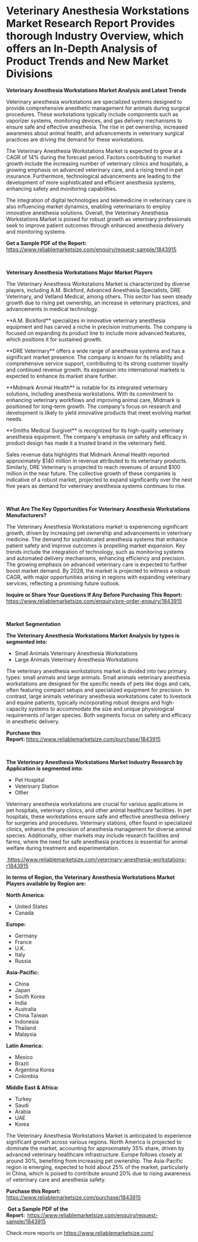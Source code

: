 <p><h1>Veterinary Anesthesia Workstations Market Research Report Provides thorough Industry Overview, which offers an In-Depth Analysis of Product Trends and New Market Divisions</h1></p><p><strong>Veterinary Anesthesia Workstations Market Analysis and Latest Trends</strong></p>
<p><p>Veterinary anesthesia workstations are specialized systems designed to provide comprehensive anesthetic management for animals during surgical procedures. These workstations typically include components such as vaporizer systems, monitoring devices, and gas delivery mechanisms to ensure safe and effective anesthesia. The rise in pet ownership, increased awareness about animal health, and advancements in veterinary surgical practices are driving the demand for these workstations.</p><p>The Veterinary Anesthesia Workstations Market is expected to grow at a CAGR of 14% during the forecast period. Factors contributing to market growth include the increasing number of veterinary clinics and hospitals, a growing emphasis on advanced veterinary care, and a rising trend in pet insurance. Furthermore, technological advancements are leading to the development of more sophisticated and efficient anesthesia systems, enhancing safety and monitoring capabilities. </p><p>The integration of digital technologies and telemedicine in veterinary care is also influencing market dynamics, enabling veterinarians to employ innovative anesthesia solutions. Overall, the Veterinary Anesthesia Workstations Market is poised for robust growth as veterinary professionals seek to improve patient outcomes through enhanced anesthesia delivery and monitoring systems.</p></p>
<p><strong>Get a Sample PDF of the Report:&nbsp;</strong> <a href="https://www.reliablemarketsize.com/enquiry/request-sample/1843915?utm_campaign=2626&utm_medium=2&utm_source=Github&utm_content=ia&utm_term=05032025&utm_id=veterinary-anesthesia-workstations">https://www.reliablemarketsize.com/enquiry/request-sample/1843915</a></p>
<p>&nbsp;</p>
<p><strong>Veterinary Anesthesia Workstations Major Market Players</strong></p>
<p><p>The Veterinary Anesthesia Workstations Market is characterized by diverse players, including A.M. Bickford, Advanced Anesthesia Specialists, DRE Veterinary, and Vetland Medical, among others. This sector has seen steady growth due to rising pet ownership, an increase in veterinary practices, and advancements in medical technology.</p><p>**A.M. Bickford** specializes in innovative veterinary anesthesia equipment and has carved a niche in precision instruments. The company is focused on expanding its product line to include more advanced features, which positions it for sustained growth.</p><p>**DRE Veterinary** offers a wide range of anesthesia systems and has a significant market presence. The company is known for its reliability and comprehensive service support, contributing to its strong customer loyalty and continued revenue growth. Its expansion into international markets is expected to enhance its market share further.</p><p>**Midmark Animal Health** is notable for its integrated veterinary solutions, including anesthesia workstations. With its commitment to enhancing veterinary workflows and improving animal care, Midmark is positioned for long-term growth. The company's focus on research and development is likely to yield innovative products that meet evolving market needs.</p><p>**Smiths Medical Surgivet** is recognized for its high-quality veterinary anesthesia equipment. The company's emphasis on safety and efficacy in product design has made it a trusted brand in the veterinary field.</p><p>Sales revenue data highlights that Midmark Animal Health reported approximately $140 million in revenue attributed to its veterinary products. Similarly, DRE Veterinary is projected to reach revenues of around $100 million in the near future. The collective growth of these companies is indicative of a robust market, projected to expand significantly over the next five years as demand for veterinary anesthesia systems continues to rise.</p></p>
<p>&nbsp;</p>
<p><strong>What Are The Key Opportunities For Veterinary Anesthesia Workstations Manufacturers?</strong></p>
<p><p>The Veterinary Anesthesia Workstations market is experiencing significant growth, driven by increasing pet ownership and advancements in veterinary medicine. The demand for sophisticated anesthesia systems that enhance patient safety and improve outcomes is propelling market expansion. Key trends include the integration of technology, such as monitoring systems and automated delivery mechanisms, enhancing efficiency and precision. The growing emphasis on advanced veterinary care is expected to further boost market demand. By 2028, the market is projected to witness a robust CAGR, with major opportunities arising in regions with expanding veterinary services, reflecting a promising future outlook.</p></p>
<p><strong>Inquire or Share Your Questions If Any Before Purchasing This Report:</strong> <a href="https://www.reliablemarketsize.com/enquiry/pre-order-enquiry/1843915?utm_campaign=2626&utm_medium=2&utm_source=Github&utm_content=ia&utm_term=05032025&utm_id=veterinary-anesthesia-workstations">https://www.reliablemarketsize.com/enquiry/pre-order-enquiry/1843915</a></p>
<p>&nbsp;</p>
<p><strong>Market Segmentation</strong></p>
<p><strong>The Veterinary Anesthesia Workstations Market Analysis by types is segmented into:</strong></p>
<p><ul><li>Small Animals Veterinary Anesthesia Workstations</li><li>Large Animals Veterinary Anesthesia Workstations</li></ul></p>
<p><p>The veterinary anesthesia workstations market is divided into two primary types: small animals and large animals. Small animals veterinary anesthesia workstations are designed for the specific needs of pets like dogs and cats, often featuring compact setups and specialized equipment for precision. In contrast, large animals veterinary anesthesia workstations cater to livestock and equine patients, typically incorporating robust designs and high-capacity systems to accommodate the size and unique physiological requirements of larger species. Both segments focus on safety and efficacy in anesthetic delivery.</p></p>
<p><strong>Purchase this Report:&nbsp;</strong><a href="https://www.reliablemarketsize.com/purchase/1843915?utm_campaign=2626&utm_medium=2&utm_source=Github&utm_content=ia&utm_term=05032025&utm_id=veterinary-anesthesia-workstations">https://www.reliablemarketsize.com/purchase/1843915</a></p>
<p>&nbsp;</p>
<p><strong>The Veterinary Anesthesia Workstations Market Industry Research by Application is segmented into:</strong></p>
<p><ul><li>Pet Hospital</li><li>Veterinary Station</li><li>Other</li></ul></p>
<p><p>Veterinary anesthesia workstations are crucial for various applications in pet hospitals, veterinary clinics, and other animal healthcare facilities. In pet hospitals, these workstations ensure safe and effective anesthesia delivery for surgeries and procedures. Veterinary stations, often found in specialized clinics, enhance the precision of anesthesia management for diverse animal species. Additionally, other markets may include research facilities and farms, where the need for safe anesthesia practices is essential for animal welfare during treatment and experimentation.</p></p>
<p><a href="https://www.reliablemarketsize.com/veterinary-anesthesia-workstations-r1843915?utm_campaign=2626&utm_medium=2&utm_source=Github&utm_content=ia&utm_term=05032025&utm_id=veterinary-anesthesia-workstations">&nbsp;https://www.reliablemarketsize.com/veterinary-anesthesia-workstations-r1843915</a></p>
<p><strong>In terms of Region, the Veterinary Anesthesia Workstations Market Players available by Region are:</strong></p>
<p>
    <p> <strong> North America: </strong>
        <ul>
            <li>United States</li>
            <li>Canada</li>
        </ul>
        </p> 
    <p> <strong> Europe: </strong>
        <ul>
            <li>Germany</li>
            <li>France</li>
            <li>U.K.</li>
            <li>Italy</li>
            <li>Russia</li>
        </ul>
        </p> 
    <p> <strong> Asia-Pacific: </strong>
        <ul>
            <li>China</li>
            <li>Japan</li>
            <li>South Korea</li>
            <li>India</li>
            <li>Australia</li>
            <li>China Taiwan</li>
            <li>Indonesia</li>
            <li>Thailand</li>
            <li>Malaysia</li>
        </ul>
        </p> 
    <p> <strong> Latin America: </strong>
        <ul>
            <li>Mexico</li>
            <li>Brazil</li>
            <li>Argentina Korea</li>
            <li>Colombia</li>
        </ul>
        </p> 
    <p> <strong> Middle East & Africa: </strong>
        <ul>
            <li>Turkey</li>
            <li>Saudi</li>
            <li>Arabia</li>
            <li>UAE</li>
            <li>Korea</li>
        </ul>
    </p>
    </p>
<p><p>The Veterinary Anesthesia Workstations Market is anticipated to experience significant growth across various regions. North America is projected to dominate the market, accounting for approximately 35% share, driven by advanced veterinary healthcare infrastructure. Europe follows closely at around 30%, benefiting from increasing pet ownership. The Asia-Pacific region is emerging, expected to hold about 25% of the market, particularly in China, which is poised to contribute around 20% due to rising awareness of veterinary care and anesthesia safety.</p></p>
<p><strong>Purchase this Report: </strong><a href="https://www.reliablemarketsize.com/purchase/1843915?utm_campaign=2626&utm_medium=2&utm_source=Github&utm_content=ia&utm_term=05032025&utm_id=veterinary-anesthesia-workstations">https://www.reliablemarketsize.com/purchase/1843915</a></p>
<p>&nbsp;<strong>Get a Sample PDF of the Report:&nbsp;&nbsp;</strong><a href="https://www.reliablemarketsize.com/enquiry/request-sample/1843915?utm_campaign=2626&utm_medium=2&utm_source=Github&utm_content=ia&utm_term=05032025&utm_id=veterinary-anesthesia-workstations">https://www.reliablemarketsize.com/enquiry/request-sample/1843915</a></p>
<p><strong></strong></p>
<p>Check more reports on <a href="https://www.reliablemarketsize.com/?utm_campaign=2626&utm_medium=2&utm_source=Github&utm_content=ia&utm_term=05032025&utm_id=veterinary-anesthesia-workstations">https://www.reliablemarketsize.com/</a></p>